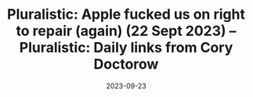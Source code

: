 ---
title: "Pluralistic: Apple fucked us on right to repair (again) (22 Sept 2023) – Pluralistic: Daily links from Cory Doctorow"
date: 2023-09-23
externalLink: https://pluralistic.net/2023/09/22/vin-locking/
---